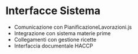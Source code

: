 # Interfacce Sistema
- Comunicazione con PianificazioneLavorazioni.js
- Integrazione con sistema materie prime
- Collegamenti con gestione ricette
- Interfaccia documentale HACCP
